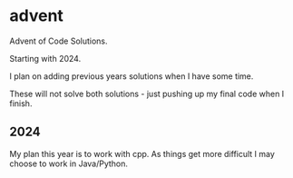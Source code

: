 # advent

Advent of Code Solutions. 

Starting with 2024. 

I plan on adding previous years solutions when I have some time. 

These will not solve both solutions - just pushing up my final code when I finish. 

## 2024 

My plan this year is to work with cpp. 
As things get more difficult I may choose to work in Java/Python. 

